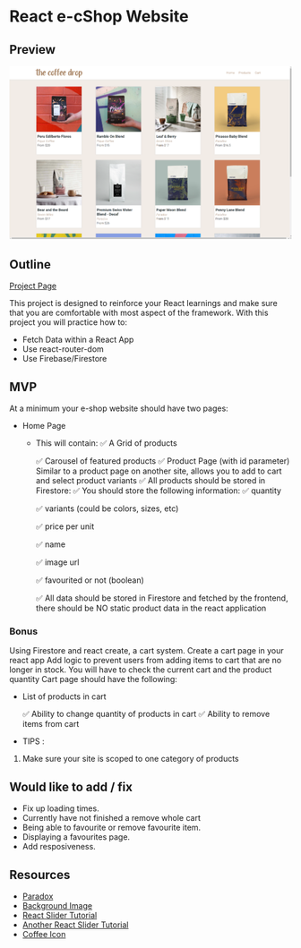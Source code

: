 # React e-cShop Website
## Preview
![Screenshot](/src/assets/images/Screenshot_127.png?raw=true "Site Preview")


## Outline

[Project Page](https://github.com/nology-tech/new-zealand-consultancy/tree/main/projects/eShop)

This project is designed to reinforce your React learnings and make sure that you are comfortable with most aspect of the framework.
With this project you will practice how to:

-   Fetch Data within a React App
-   Use react-router-dom
-   Use Firebase/Firestore

## MVP

At a minimum your e-shop website should have two pages:

-   Home Page
    -   This will contain:
        ✅   A Grid of products

        ✅   Carousel of featured products 
        ✅   Product Page (with id parameter) Similar to a product page on another site, allows you to add to cart and select product variants
✅   All products should be stored in Firestore:
    ✅   You should store the following information:
        ✅   quantity

        ✅   variants (could be colors, sizes, etc)

        ✅   price per unit

        ✅   name

        ✅   image url

        ✅   favourited or not (boolean)

        ✅  All data should be stored in Firestore and fetched by the frontend, there should be NO static product data in the react application

### Bonus

Using Firestore and react create, a cart system. Create a cart page in your react app Add logic to prevent users from adding items to cart that are no longer in stock. You will have to check the current cart and the product quantity Cart page should have the following:

-   List of products in cart

    ✅   Ability to change quantity of products in cart
    ✅   Ability to remove items from cart

-   TIPS :

1. Make sure your site is scoped to one category of products

## Would like to add / fix
- Fix up loading times. 
- Currently have not finished a remove whole cart
- Being able to favourite or remove favourite item.
- Displaying a favourites page.
- Add resposiveness. 



## Resources 
- [Paradox](https://paradoxroasters.com/)
- [Background Image](https://unsplash.com/photos/ivP3TYdLvw0)
- [React Slider Tutorial](https://www.youtube.com/watch?v=SK9AlIbexOE)
- [Another React Slider Tutorial](https://www.youtube.com/watch?v=l1MYfu5YWHc)
- [Coffee Icon](https://www.flaticon.com/free-icon/coffee-beans_3219300?term=coffee&page=1&position=13&page=1&position=13&related_id=3219300)




